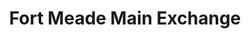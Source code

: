 ---
title: "Fort Meade Main Exchange"
url: /fort-meade/fort-meade-main-exchange/
shop: Warenhaus
---